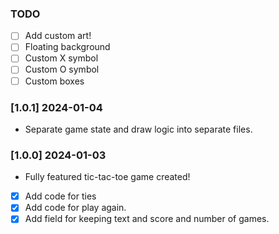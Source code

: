 
### TODO

- [ ] Add custom art!
 - [ ] Floating background
 - [ ] Custom X symbol
 - [ ] Custom O symbol
 - [ ] Custom boxes

### [1.0.1] 2024-01-04

- Separate game state and draw logic into separate files. 

### [1.0.0] 2024-01-03

- Fully featured tic-tac-toe game created!

- [x] Add code for ties
- [x] Add code for play again.
- [x] Add field for keeping text and score and number of games.